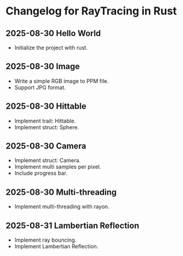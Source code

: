 # Changelog for RayTracing in Rust

## 2025-08-30 Hello World

* Initialize the project with rust.

## 2025-08-30 Image

* Write a simple RGB image to PPM file.
* Support JPG format.

## 2025-08-30 Hittable

* Implement trait: Hittable.
* Implement struct: Sphere.

## 2025-08-30 Camera

* Implement struct: Camera.
* Implement multi samples per pixel.
* Include progress bar.

## 2025-08-30 Multi-threading

* Implement multi-threading with rayon.

## 2025-08-31 Lambertian Reflection

* Implement ray bouncing.
* Implement Lambertian Reflection.
